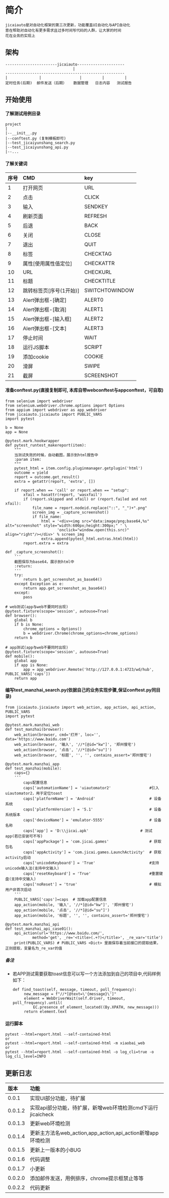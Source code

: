 # 简介
    jicaiauto是对自动化框架的第三次更新，功能覆盖UI自动化与API自动化
    意在帮助对自动化有更多需求且过多时间写代码的人群，让大家的时间
    花在业务的实现上
## 架构
    -----------------------jicaiauto---------------------
                                  |
    -----------------------------------------------------
    |              |                 |         |         |
    定时任务(后期)  邮件发送（后期）   数据管理   日志内容   测试报告
## 开始使用
#### 了解测试用例目录
    project
    |
    |--__init__.py
    |--conftest.py (复制模板即可)
    |--test_jicaiyunshang_search.py
    |--test_jicaiyunshang_api.py
    |--...

#### 了解关键词
| 序号 | CMD | key |
| :--- | :--- | :--- |
| 1 | 打开网页 | URL |
|2 | 点击 | CLICK |
|3 | 输入 | SENDKEY |
|4 | 刷新页面 | REFRESH |
|5 | 后退 | BACK |
|6 | 关闭 | CLOSE |
|7 | 退出 | QUIT |
|8 | 标签 | CHECKTAG |
|9 | 属性[使用属性值定位] | CHECKATTR |
|10 | URL | CHECKURL |
|11 | 标题 | CHECKTITLE |
|12 | 跳转标签页[序号(1开始)] | SWITCHTOWINDOW |
|13 | Alert弹出框-[确定] | ALERT0 |
|14 | Alert弹出框-[取消] | ALERT1 |
|15 | Alert弹出框-[输入框] | ALERT2 |
|16 | Alert弹出框-[文本] | ALERT3 |
|17 | 停止时间 | WAIT |
|18 | 运行JS脚本 | SCRIPT |
|19 | 添加cookie | COOKIE |
|20 | 滑屏 | SWIPE |
|21 | 截屏 | SCREENSHOT |

#### 准备conftest.py(直接复制即可, 本库自带webconftest与appconftest，可自取)
    from selenium import webdriver
    from selenium.webdriver.chrome.options import Options
    from appium import webdriver as app_webdriver
    from jicaiauto.jicaiauto import PUBLIC_VARS
    import pytest
    
    b = None
    app = None
    
    @pytest.mark.hookwrapper
    def pytest_runtest_makereport(item):
        """
        当测试失败的时候，自动截图，展示到html报告中
        :param item:
        """
        pytest_html = item.config.pluginmanager.getplugin('html')
        outcome = yield
        report = outcome.get_result()
        extra = getattr(report, 'extra', [])
    
        if report.when == 'call' or report.when == "setup":
            xfail = hasattr(report, 'wasxfail')
            if (report.skipped and xfail) or (report.failed and not xfail):
                file_name = report.nodeid.replace("::", "_")+".png"
                screen_img = _capture_screenshot()
                if file_name:
                    html = '<div><img src="data:image/png;base64,%s" alt="screenshot" style="width:600px;height:300px;" ' \
                           'onclick="window.open(this.src)" align="right"/></div>' % screen_img
                    extra.append(pytest_html.extras.html(html))
            report.extra = extra
    
    def _capture_screenshot():
        '''
        截图保存为base64，展示到html中
        :return:
        '''
        try:
            return b.get_screenshot_as_base64()
        except Exception as e:
            return app.get_screenshot_as_base64()
        except:
            pass
    
    # web测试(app与web不要同时出现)
    @pytest.fixture(scope='session', autouse=True)
    def browser():
        global b
        if b is None:
            chrome_options = Options()
            b = webdriver.Chrome(chrome_options=chrome_options)
        return b
    
    # app测试(app与web不要同时出现)
    @pytest.fixture(scope='session', autouse=True)
    def mobile():
        global app
        if app is None:
            app = app_webdriver.Remote('http://127.0.0.1:4723/wd/hub', PUBLIC_VARS['caps'])
        return app

#### 编写test_manzhai_search.py(依据自己的业务实现步骤,保证conftest.py同目录)
    from jicaiauto.jicaiauto import web_action, app_action, api_action, PUBLIC_VARS
    import pytest
    
    @pytest.mark.manzhai_web
    def test_manzhai(browser):
        web_action(browser, cmd='打开', loc='', data='https://www.baidu.com')
        web_action(browser, '输入', '//*[@id="kw"]', '郑州慢宅')
        web_action(browser, '点击', '//*[@id="su"]')
        web_action(browser, '标题', '', '', contains_assert='郑州慢宅')
    
    @pytest.mark.manzhai_app
    def test_manzhai(mobile):
        caps={}
        '''
            caps配置信息
            caps['automationName'] = 'uiautomator2'                 #引入uiautomator2，用于定位toast
            caps['platformName'] = 'Android'                        # 设备系统
            caps['platformVersion'] = '5.1'                         # 设备系统版本
            caps['deviceName'] = 'emulator-5555'                    # 设备名称
            caps['app'] = 'D:\\jicai.apk'                       # 测试app(若已安装可不写)
            caps['appPackage'] = 'com.jicai.games'                  # 获取包名
            caps['appActivity'] = 'com.jicai.games.LaunchActivity'  # 获取activity启动
            caps['unicodeKeyboard'] = 'True'                        #支持unicode输入法(支持中文输入)
            caps['resetKeyboard'] = 'True'                          #重置键盘(支持中文输入)
            caps['noReset'] = 'true'                                # 模拟用户非首次启动
        '''
        PUBLIC_VARS['caps']=caps  # 加载app配置信息
        app_action(mobile, '输入', '//*[@id="kw"]', '郑州慢宅')
        app_action(mobile, '点击', '//*[@id="su"]')
        app_action(mobile, '标题', '', '', contains_assert='郑州慢宅')
    
    @pytest.mark.manzhai_api
    def test_manzhai_api_case01():
        api_action(url='https://www.baidu.com/',
                method='get', _re='<title>(.+?)</title>', _re_var='title')
        print(PUBLIC_VARS) # PUBLIC_VARS <Dict> 里面保存着当前接口的提取结果，正则提取，变量名为_re_var的值

##### 备注
- 若APP测试需要获取toast信息可以写一个方法添加到自己的项目中,代码样例如下：
   ```
  def find_toast(self, message, timeout, poll_frequency):
        new_message = f"//*[@text=\'{message}\']"
        element = WebDriverWait(self.driver, timeout, poll_frequency).until(
            EC.presence_of_element_located((By.XPATH, new_message)))
        return element.text
  ```
  
#### 运行脚本
    pytest --html=report.html --self-contained-html
    or
    pytest --html=report.html --self-contained-html -m xiaobai_web
    or
    pytest --html=report.html --self-contained-html -o log_cli=true -o log_cli_level=INFO

## 更新日志
| 版本 | 功能 |
| :---- | :---- |
| 0.0.1 | 实现UI部分功能，待扩展 |
| 0.0.1.2 | 实现api部分功能，待扩展，新增web环境检测cmd下运行jicaicheck |
| 0.0.1.3 | 更新web环境检测 |
| 0.0.1.4 | 更新主方法名web_action,app_action,api_action新增app环境检测 |
| 0.0.1.5 | 更新上一版本的小BUG |
| 0.0.1.6 | 代码调整 |
| 0.0.1.7 | 小更新 |
| 0.0.2.0 | 添加邮件发送，用例排序，chrome提示框禁止等等 |
| 0.0.2.2 | 代码更新 |